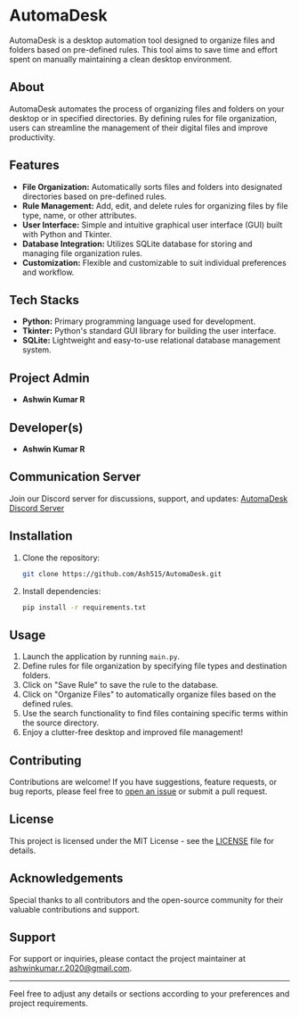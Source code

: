 # AutomaDesk

AutomaDesk is a desktop automation tool designed to organize files and folders based on pre-defined rules. This tool aims to save time and effort spent on manually maintaining a clean desktop environment.

## About

AutomaDesk automates the process of organizing files and folders on your desktop or in specified directories. By defining rules for file organization, users can streamline the management of their digital files and improve productivity.

## Features

- **File Organization:** Automatically sorts files and folders into designated directories based on pre-defined rules.
- **Rule Management:** Add, edit, and delete rules for organizing files by file type, name, or other attributes.
- **User Interface:** Simple and intuitive graphical user interface (GUI) built with Python and Tkinter.
- **Database Integration:** Utilizes SQLite database for storing and managing file organization rules.
- **Customization:** Flexible and customizable to suit individual preferences and workflow.

## Tech Stacks

- **Python:** Primary programming language used for development.
- **Tkinter:** Python's standard GUI library for building the user interface.
- **SQLite:** Lightweight and easy-to-use relational database management system.

## Project Admin

- **Ashwin Kumar R**

## Developer(s)

- **Ashwin Kumar R**

## Communication Server

Join our Discord server for discussions, support, and updates: [AutomaDesk Discord Server](https://discord.gg/XsYcNdFm46)

## Installation

1. Clone the repository:

    ```bash
    git clone https://github.com/Ash515/AutomaDesk.git
    ```

2. Install dependencies:

    ```bash
    pip install -r requirements.txt
    ```

## Usage

1. Launch the application by running `main.py`.
2. Define rules for file organization by specifying file types and destination folders.
3. Click on "Save Rule" to save the rule to the database.
4. Click on "Organize Files" to automatically organize files based on the defined rules.
5. Use the search functionality to find files containing specific terms within the source directory.
6. Enjoy a clutter-free desktop and improved file management!

## Contributing

Contributions are welcome! If you have suggestions, feature requests, or bug reports, please feel free to [open an issue](https://github.com/Ash515/AutomaDesk/issues) or submit a pull request.

## License

This project is licensed under the MIT License - see the [LICENSE](LICENSE) file for details.

## Acknowledgements

Special thanks to all contributors and the open-source community for their valuable contributions and support.

## Support

For support or inquiries, please contact the project maintainer at [ashwinkumar.r.2020@gmail.com](mailto:ashwinkumar.r.2020@gmail.com).

---

Feel free to adjust any details or sections according to your preferences and project requirements.
